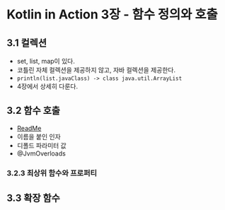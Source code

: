 # Kotlin in Action 3장 - 함수 정의와 호출

## 3.1 컬렉션

- set, list, map이 있다.
- 코틀린 자체 컬렉션을 제공하지 않고, 자바 컬렉션을 제공한다.
- `println(list.javaClass) -> class java.util.ArrayList`
- 4장에서 상세히 다룬다.

## 3.2 함수 호출

- [ReadMe](./function_parameter)
- 이름을 붙인 인자
- 디폴드 파라미터 값
- @JvmOverloads

### 3.2.3 최상위 함수와 프로퍼티

## 3.3 확장 함수

